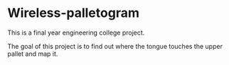 # Wireless-palletogram

This is a final year engineering college project.

The goal of this project is to find out where the tongue touches the upper pallet and map it. 
